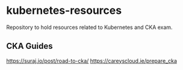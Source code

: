 # kubernetes-resources
Repository to hold resources related to Kubernetes and CKA exam.

## CKA Guides

https://suraj.io/post/road-to-cka/
https://careyscloud.ie/prepare_cka
